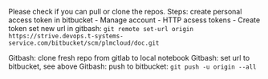 Please check if you can pull or clone the repos. Steps:
create personal access token in bitbucket - Manage account - HTTP acsess tokens - Create token
set new url in gitbash: ```git remote set-url origin https://strive.devops.t-systems-service.com/bitbucket/scm/plmcloud/doc.git```

Gitbash: clone fresh repo from gitlab to local notebook
Gitbash: set url to bitbucket, see above
Gitbash: push to bitbucket: ```git push -u origin --all```
